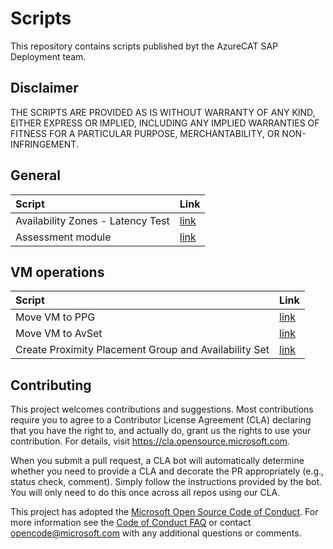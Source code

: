 # Scripts

This repository contains scripts published byt the AzureCAT SAP Deployment team.

## Disclaimer

THE SCRIPTS ARE PROVIDED AS IS WITHOUT WARRANTY OF ANY KIND, EITHER EXPRESS OR IMPLIED, INCLUDING ANY IMPLIED WARRANTIES OF FITNESS FOR A PARTICULAR PURPOSE, MERCHANTABILITY, OR NON-INFRINGEMENT.

## General

| Script                            | Link                                    |
| :-------------------------------- | :-------------------------------------- |
| Availability Zones - Latency Test | [link](./AvZone-Latency-Test/Readme.md) |
| Assessment module | [link](./AssessmentScripts/README.MD) |


## VM operations

| Script                                                | Link                                   |
| :---------------------------------------------------- | :------------------------------------- |
| Move VM to PPG                                        | [link](./Move-VM-to-PPG/README.md)     |
| Move VM to AvSet                                      | [link](./Move-VM-to-AvSet/README.md)   |
| Create Proximity Placement Group and Availability Set | [link](./PPG-AvSet-creation/README.md) |

## Contributing

This project welcomes contributions and suggestions. Most contributions require you to agree to a
Contributor License Agreement (CLA) declaring that you have the right to, and actually do, grant us
the rights to use your contribution. For details, visit https://cla.opensource.microsoft.com.

When you submit a pull request, a CLA bot will automatically determine whether you need to provide
a CLA and decorate the PR appropriately (e.g., status check, comment). Simply follow the instructions
provided by the bot. You will only need to do this once across all repos using our CLA.

This project has adopted the [Microsoft Open Source Code of Conduct](https://opensource.microsoft.com/codeofconduct/).
For more information see the [Code of Conduct FAQ](https://opensource.microsoft.com/codeofconduct/faq/) or
contact [opencode@microsoft.com](mailto:opencode@microsoft.com) with any additional questions or comments.
